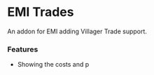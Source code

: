 # EMI Trades

An addon for EMI adding Villager Trade support.

### Features

* Showing the costs and p